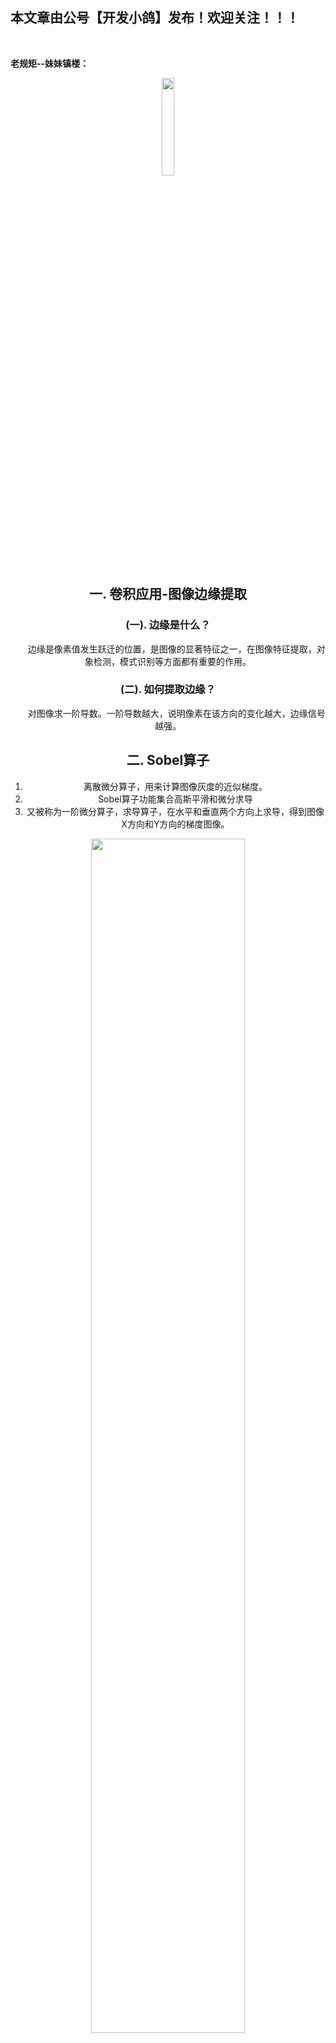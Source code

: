﻿## 本文章由公号【开发小鸽】发布！欢迎关注！！！
<br>

**老规矩--妹妹镇楼：**
<center>
<img src="https://img-blog.csdnimg.cn/20200721223424816.JPG"   width="20%">

## 一. 卷积应用-图像边缘提取
### (一). 边缘是什么？
&nbsp;  &nbsp;  &nbsp;  &nbsp;边缘是像素值发生跃迁的位置，是图像的显著特征之一，在图像特征提取，对象检测，模式识别等方面都有重要的作用。
### (二). 如何提取边缘？
&nbsp;  &nbsp;  &nbsp;  &nbsp;对图像求一阶导数。一阶导数越大，说明像素在该方向的变化越大，边缘信号越强。

## 二. Sobel算子

 1. 离散微分算子，用来计算图像灰度的近似梯度。 
 2. Sobel算子功能集合高斯平滑和微分求导
 3. 又被称为一阶微分算子，求导算子，在水平和垂直两个方向上求导，得到图像X方向和Y方向的梯度图像。


<center>
<img src="https://img-blog.csdnimg.cn/2020052920260449.png"   width="70%">


<center>
<img src="https://img-blog.csdnimg.cn/20200529202626748.png"   width="70%">

&nbsp;  &nbsp;  &nbsp;  &nbsp;**改进版的Scharr函数，算子如下：**

<center>
<img src="https://img-blog.csdnimg.cn/20200529202733480.png"   width="70%">

## 三. **Sobel算子API：**

```cpp
cv::Sobel(
	InputArray src,			//输入图像
	OutputArray dst,		//输出图像，大小与输入图像一致
	int depth,				//输出图像深度
	int dx,					//X方向，几阶导数
	int dy,					//Y方向，几阶导数
	int ksize,				//Sobel算子kernel大小，必须是1,3,5，7
	doublle scale = 1,	
	double delta = 0.
	int borderType = BORDER_DEFAULT
)
```

&nbsp;  &nbsp;  &nbsp;  &nbsp;**输出图像的深度至少是跟输入图像持平的。**
cv::Scharr的参数与Sobel相同。

## 四. 下面是代码：
&nbsp;  &nbsp;  &nbsp;  &nbsp;**Sobel算子的算法实现**
```cpp
/*****Sobel算子*****/

#include<iostream>
#include<opencv2/opencv.hpp>
#include<string>
using namespace std;

string in_title = "input image";
string ou_title = "output image";
int main() {
	cv::Mat src, dst;
	src = cv::imread("1.jpg");
	cv::namedWindow(in_title, cv::WINDOW_NORMAL);
	cv::imshow(in_title, src);

	cv::Mat gray_src;
	//先高斯模糊
	cv::GaussianBlur(src, dst, cv::Size(3, 3), 0, 0);
	//再转成灰度图
	cv::cvtColor(dst, gray_src, cv::COLOR_BGR2GRAY);
	cv::imshow("gray image", gray_src);

	cv::Mat xgrad, ygrad;
	//Sobel
	//cv::Sobel(gray_src, xgrad, CV_16S, 1, 0, 3);
	//cv::Sobel(gray_src, ygrad, CV_16S, 0, 1, 3);
	//Scharr
	cv::Scharr(gray_src, xgrad, CV_16S, 1, 0, 3);
	cv::Scharr(gray_src, ygrad, CV_16S, 0, 1, 3);
	//将负值转正
	cv::convertScaleAbs(xgrad, xgrad);
	cv::convertScaleAbs(ygrad, ygrad);

	cv::namedWindow("xgrad", cv::WINDOW_NORMAL);
	cv::namedWindow("ygrad", cv::WINDOW_NORMAL);

	cv::imshow("xgrad", xgrad);
	cv::imshow("ygrad", ygrad);

	cv::Mat xygrad;
	xygrad = cv::Mat(xgrad.size(), xgrad.type());
	//用每个像素直接进行计算
	int width = xgrad.cols;
	int height = xgrad.rows;
	for (int row = 0; row < height; ++row) {
		for (int col = 0; col < width; ++col) {
			int xg = xgrad.at<uchar>(row, col);
			int yg = ygrad.at<uchar>(row, col);
			int xy = xg + yg;
			xygrad.at<uchar>(row, col) = cv::saturate_cast<uchar>(xy);
		}
	}
	//或者使用权重函数相加
	//cv::addWeighted(xgrad, 0.5, ygrad, 0.5, 0, xygrad);
	cv::namedWindow("xygrad", cv::WINDOW_NORMAL);
	cv::imshow("xygrad", xygrad);

	cv::waitKey(0);
	return 0;
}
```

